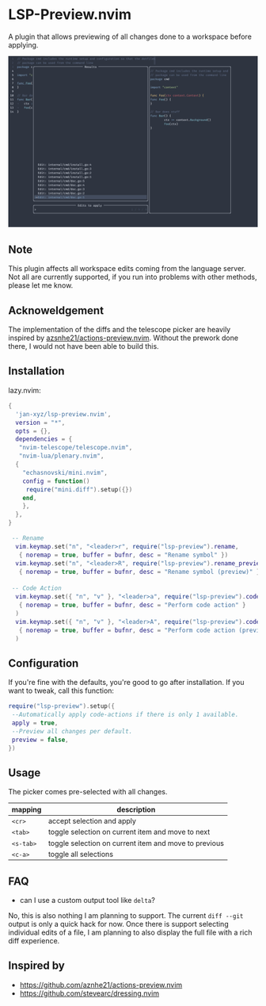 # LSP-Preview.nvim

A plugin that allows previewing of all changes done to a workspace before
applying.

![example](./selection.png)

## Note

This plugin affects all workspace edits coming from the language server.
Not all are currently supported, if you run into problems with other methods,
please let me know.

## Acknoweldgement

The implementation of the diffs and the telescope picker
are heavily inspired by [azsnhe21/actions-preview.nvim](https://github.com/aznhe21/actions-preview.nvim).
Without the prework done there, I would not have been able to build this.

## Installation

lazy.nvim:

```lua
{
  'jan-xyz/lsp-preview.nvim',
  version = "*",
  opts = {},
  dependencies = {
   "nvim-telescope/telescope.nvim",
   "nvim-lua/plenary.nvim",
  {
    "echasnovski/mini.nvim",
    config = function()
     require("mini.diff").setup({})
    end,
    },
  },
}
```

```lua
 -- Rename
  vim.keymap.set("n", "<leader>r", require("lsp-preview").rename,
   { noremap = true, buffer = bufnr, desc = "Rename symbol" })
  vim.keymap.set("n", "<leader>R", require("lsp-preview").rename_preview,
   { noremap = true, buffer = bufnr, desc = "Rename symbol (preview)" })

 -- Code Action
  vim.keymap.set({ "n", "v" }, "<leader>a", require("lsp-preview").code_action,
   { noremap = true, buffer = bufnr, desc = "Perform code action" }
  )
  vim.keymap.set({ "n", "v" }, "<leader>A", require("lsp-preview").code_action_preview,
   { noremap = true, buffer = bufnr, desc = "Perform code action (preview)" }
  )
```

## Configuration

If you're fine with the defaults, you're good to go after installation. If you
want to tweak, call this function:

```lua
require("lsp-preview").setup({
 --Automatically apply code-actions if there is only 1 available.
 apply = true,
 --Preview all changes per default.
 preview = false,
})
```

## Usage

The picker comes pre-selected with all changes.

| mapping | description |
|----|----|
| `<cr>` | accept selection and apply|
| `<tab>` | toggle selection on current item and move to next |
| `<s-tab>` | toggle selection on current item and move to previous |
| `<c-a>` | toggle all selections |

## FAQ

* can I use a custom output tool like `delta`?

No, this is also nothing I am planning to support. The current `diff --git` output
is only a quick hack for now. Once there is support selecting individual edits
of a file, I am planning to also display the full file with a rich diff experience.

## Inspired by

* <https://github.com/aznhe21/actions-preview.nvim>
* <https://github.com/stevearc/dressing.nvim>
